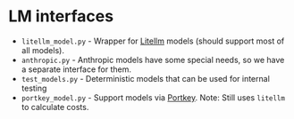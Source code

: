# LM interfaces

* `litellm_model.py` - Wrapper for [Litellm](https://github.com/BerriAI/litellm) models
   (should support most of all models).
* `anthropic.py` - Anthropic models have some special needs, so we have a separate interface for them.
* `test_models.py` - Deterministic models that can be used for internal testing
* `portkey_model.py` - Support models via [Portkey](https://github.com/Portkey-AI/portkey-ai).
   Note: Still uses `litellm` to calculate costs.